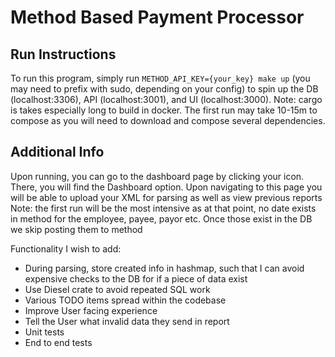 # Method Based Payment Processor
## Run Instructions
To run this program, simply run `METHOD_API_KEY={your_key} make up` (you may need to prefix with sudo, depending on your config) to spin up the DB (localhost:3306), API (localhost:3001), and UI (localhost:3000).
Note: cargo is takes especially long to build in docker. The first run may take 10-15m to compose as you will need to download and compose several dependencies.

## Additional Info
Upon running, you can go to the dashboard page by clicking your icon. There, you will find the Dashboard option. Upon navigating to this page you will be able to upload your XML for parsing as well as view previous reports
Note: the first run will be the most intensive as at that point, no date exists in method for the employee, payee, payor etc. Once those exist in the DB we skip posting them to method

Functionality I wish to add:
* During parsing, store created info in hashmap, such that I can avoid expensive checks to the DB for if a piece of data exist
* Use Diesel crate to avoid repeated SQL work
* Various TODO items spread within the codebase
* Improve User facing experience
* Tell the User what invalid data they send in report
* Unit tests
* End to end tests
